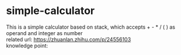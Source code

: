 # simple-calculator
This is a simple calculator based on stack, which accepts + - * / ( ) as operand and integer as number  
related url: https://zhuanlan.zhihu.com/p/24556103  
knowledge point:

